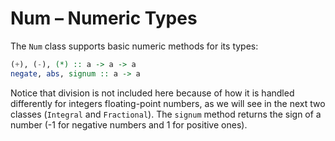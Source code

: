 # Num – Numeric Types

The `Num` class supports basic numeric methods for its types:

```haskell
(+), (-), (*) :: a -> a -> a
negate, abs, signum :: a -> a
```

Notice that division is not included here because of how it is handled differently for integers floating-point numbers, as we will see in the next two classes \(`Integral` and `Fractional`\). The `signum` method returns the sign of a number \(-1 for negative numbers and 1 for positive ones\).

